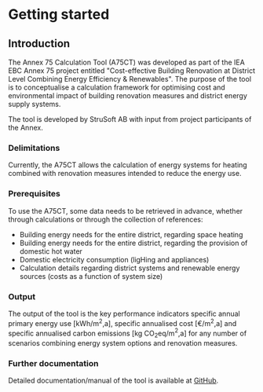 # Getting started

## Introduction
The Annex 75 Calculation Tool (A75CT) was developed as part of the IEA EBC Annex 75 project entitled "Cost-effective Building Renovation at District Level Combining Energy Efficiency & Renewables". The purpose of the tool is to conceptualise a calculation framework for optimising cost and environmental impact of building renovation measures and district energy supply systems.

The tool is developed by StruSoft AB with input from project participants of the Annex.

### Delimitations
Currently, the A75CT allows the calculation of energy systems for heating combined with renovation measures intended to reduce the energy use.

### Prerequisites
To use the A75CT, some data needs to be retrieved in advance, whether through calculations or through the collection of references:

* Building energy needs for the entire district, regarding space heating
* Building energy needs for the entire district, regarding the provision of domestic hot water
* Domestic electricity consumption (ligHing and appliances)
* Calculation details regarding district systems and renewable energy sources (costs as a function of system size)

### Output
The output of the tool is the key performance indicators specific annual primary energy use [kWh/m$^2$,a], specific annualised cost [€/m$^2$,a] and specific annualised carbon emissions [kg CO$_2$eq/m$^2$,a] for any number of scenarios combining energy system options and renovation measures.


### Further documentation
Detailed documentation/manual of the tool is available at [GitHub](https://github.com/annex75/app/tree/master/docs).